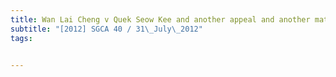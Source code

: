 ```yaml
---
title: Wan Lai Cheng v Quek Seow Kee and another appeal and another matter 
subtitle: "[2012] SGCA 40 / 31\_July\_2012"
tags:


---
```


